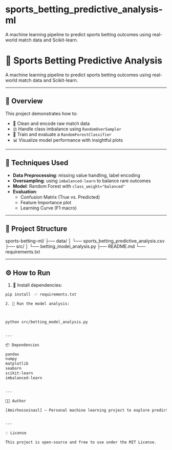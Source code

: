 # sports_betting_predictive_analysis-ml
A machine learning pipeline to predict sports betting outcomes using real-world match data and Scikit-learn.
# 🏈 Sports Betting Predictive Analysis

A machine learning pipeline to predict sports betting outcomes using real-world match data and Scikit-learn.

---

## 🚀 Overview

This project demonstrates how to:
- 🧹 Clean and encode raw match data
- ⚖️ Handle class imbalance using `RandomOverSampler`
- 🌲 Train and evaluate a `RandomForestClassifier`
- 📊 Visualize model performance with insightful plots

---

## 🧠 Techniques Used

- **Data Preprocessing**: missing value handling, label encoding
- **Oversampling**: using `imbalanced-learn` to balance rare outcomes
- **Model**: Random Forest with `class_weight="balanced"`
- **Evaluation**:
  - Confusion Matrix (True vs. Predicted)
  - Feature Importance plot
  - Learning Curve (F1 macro)

---

## 📁 Project Structure

sports-betting-ml/ ├── data/ │ └── sports_betting_predictive_analysis.csv ├── src/ │ └── betting_model_analysis.py ├── README.md └── requirements.txt

---

## ⚙️ How to Run

1. 🔧 Install dependencies:
```bash
pip install -r requirements.txt

2. 🚀 Run the model analysis:



python src/betting_model_analysis.py


---

📦 Dependencies

pandas
numpy
matplotlib
seaborn
scikit-learn
imbalanced-learn


---

👨‍💻 Author

[Amirhosseinasl] – Personal machine learning project to explore predictive modeling in sports analytics using Scikit-learn.


---

💡 License

This project is open-source and free to use under the MIT License.

